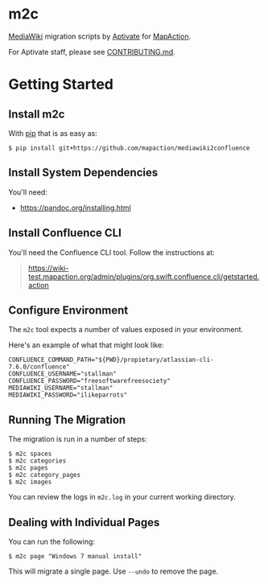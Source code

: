 # m2c

[MediaWiki] migration scripts by [Aptivate] for [MapAction].

For Aptivate staff, please see [CONTRIBUTING.md].

[MediaWiki]: https://www.mediawiki.org/wiki/MediaWiki
[Aptivate]: http://www.aptivate.org
[MapAction]: https://mapaction.org
[CONTRIBUTING.md]: https://github.com/mapaction/mediawiki2confluence/blob/master/CONTRIBUTING.md

# Getting Started

## Install m2c

With [pip] that is as easy as:

[pip]: https://pip.pypa.io/en/stable/installing/

```
$ pip install git+https://github.com/mapaction/mediawiki2confluence
```

## Install System Dependencies

You'll need:

  * https://pandoc.org/installing.html

## Install Confluence CLI

You'll need the Confluence CLI tool. Follow the instructions at:

> https://wiki-test.mapaction.org/admin/plugins/org.swift.confluence.cli/getstarted.action

## Configure Environment

The `m2c` tool expects a number of values exposed in your environment.

Here's an example of what that might look like:

```
CONFLUENCE_COMMAND_PATH="${PWD}/propietary/atlassian-cli-7.6.0/confluence"
CONFLUENCE_USERNAME="stallman"
CONFLUENCE_PASSWORD="freesoftwarefreesociety"
MEDIAWIKI_USERNAME="stallman"
MEDIAWIKI_PASSWORD="ilikeparrots"
```

## Running The Migration

The migration is run in a number of steps:

```
$ m2c spaces
$ m2c categories
$ m2c pages
$ m2c category_pages
$ m2c images
```

You can review the logs in `m2c.log` in your current working directory.

## Dealing with Individual Pages

You can run the following:

```
$ m2c page "Windows 7 manual install"
```

This will migrate a single page. Use `--undo` to remove the page.
